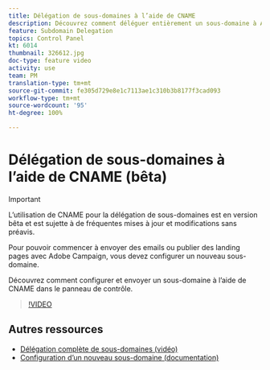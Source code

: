 ```yaml
---
title: Délégation de sous-domaines à l’aide de CNAME
description: Découvrez comment déléguer entièrement un sous-domaine à Adobe Campaign.
feature: Subdomain Delegation
topics: Control Panel
kt: 6014
thumbnail: 326612.jpg
doc-type: feature video
activity: use
team: PM
translation-type: tm+mt
source-git-commit: fe305d729e8e1c7113ae1c310b3b8177f3cad093
workflow-type: tm+mt
source-wordcount: '95'
ht-degree: 100%

---
```



# Délégation de sous-domaines à l’aide de CNAME (bêta)

>[!IMPORTANT]
>
> L’utilisation de CNAME pour la délégation de sous-domaines est en version bêta et est sujette à de fréquentes mises à jour et modifications sans préavis.

Pour pouvoir commencer à envoyer des emails ou publier des landing pages avec Adobe Campaign, vous devez configurer un nouveau sous-domaine.

Découvrez comment configurer et envoyer un sous-domaine à l’aide de CNAME dans le panneau de contrôle.

>[!VIDEO](https://video.tv.adobe.com/v/326612?quality=12)

## Autres ressources

* [Délégation complète de sous-domaines (vidéo)](./subdomain-delegation.md)
* [Configuration d’un nouveau sous-domaine (documentation)](https://docs.adobe.com/content/help/fr-FR/control-panel/using/subdomains-and-certificates/setting-up-new-subdomain.html)
